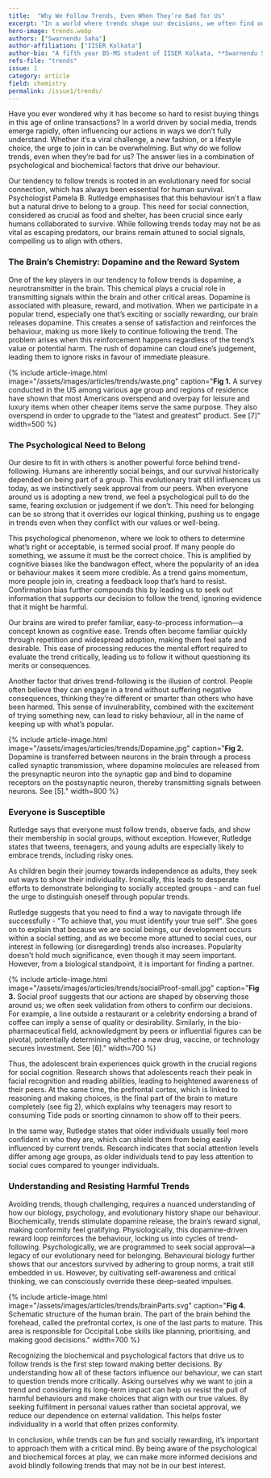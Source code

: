 ```yaml
---
title:  "Why We Follow Trends, Even When They’re Bad for Us"
excerpt: "In a world where trends shape our decisions, we often find ourselves following them even when they’re harmful. Why do we conform? The answer lies in our brain chemistry, where dopamine creates a reward loop that makes trend- following irresistible. Our psychological need to belong, a trait from our evolutionary past, further drives us to fit in with the crowd. By understanding these biochemical and social influences, we can break free from harmful trends and make decisions that align with our values."
hero-image: trends.webp
authors: ["Swarnendu Saha"]
author-affiliation: ["IISER Kolkata"]
author-bio: "A fifth year BS-MS student of IISER Kolkata, **Swarnendu Saha** is a student working with Prof. Rajesh Kumble Nayak, He is a travel enthusiast who loves to travel anywhere below the sky."
refs-file: "trends"
issue: 1
category: article
field: chemistry
permalink: /issue1/trends/
---
```


Have you ever wondered why it has become so hard to resist buying things in this age of online transactions? In a world driven by social media, trends emerge rapidly, often influencing our actions in ways we don’t fully understand. Whether it’s a viral challenge, a new fashion, or a lifestyle choice, the urge to join in can be overwhelming. But why do we follow trends, even when they’re bad for us? The answer lies in  a combination of psychological and biochemical factors that drive our behaviour.

Our tendency to follow trends is rooted in an evolutionary need for social connection, which has always been essential for human survival. Psychologist Pamela B. Rutledge emphasises that this behaviour isn't a flaw but a natural drive to belong to a group. This need for social connection, considered as crucial as food and shelter, has been crucial since early humans collaborated to survive. While following trends today may not be as vital as escaping predators, our brains remain attuned to social signals, compelling us to align with others.

### The Brain’s Chemistry: Dopamine and the Reward System

One of the key players in our tendency to follow trends is dopamine, a neurotransmitter in the brain. This chemical plays a crucial role in transmitting signals within the brain and other critical areas. Dopamine is associated with pleasure, reward, and motivation. When we participate in a popular trend, especially one that’s exciting or socially rewarding, our brain releases dopamine. This creates a sense of satisfaction and reinforces the behaviour, making us more likely to continue following the trend. The problem arises when this reinforcement happens regardless of the trend’s value or potential harm. The rush of dopamine can cloud one’s judgement, leading them to ignore risks in favour of immediate pleasure.

{% include article-image.html image="/assets/images/articles/trends/waste.png" caption="**Fig 1.** A survey conducted in the US among various age group and regions of residence have shown that most Americans overspend and overpay for leisure and luxury items when other cheaper items serve the same purpose. They also overspend in order to upgrade to the \"latest and greatest\" product. See [7]" width=500 %}

### The Psychological Need to Belong

Our desire to fit in with others is another powerful force behind trend-following. Humans are inherently social beings, and our survival historically depended on being part of a group. This evolutionary trait still influences us today, as we instinctively seek approval from our peers. When everyone around us is adopting a new trend, we feel a psychological pull to do the same, fearing exclusion or judgement if we don’t. This need for belonging can be so strong that it overrides our logical thinking, pushing us to engage in trends even when they conflict with our values or well-being.

This psychological phenomenon, where we look to others to determine what’s right or acceptable, is termed social proof. If many people do something, we assume it must be the correct choice. This is amplified by cognitive biases like the bandwagon effect, where the popularity of an idea or behaviour makes it seem more credible. As a trend gains momentum, more people join in, creating a feedback loop that’s hard to resist. Confirmation bias further compounds this by leading us to seek out information that supports our decision to follow the trend, ignoring evidence that it might be harmful.

Our brains are wired to prefer familiar, easy-to-process information—a concept known as cognitive ease. Trends often become familiar quickly through repetition and widespread adoption, making them feel safe and desirable. This ease of processing reduces the mental effort required to evaluate the trend critically, leading us to follow it without questioning its merits or consequences.

Another factor that drives trend-following is the illusion of control. People often believe they can engage in a trend without suffering negative consequences, thinking they’re different or smarter than others who have been harmed. This sense of invulnerability, combined with the excitement of trying something new, can lead to risky behaviour, all in the name of keeping up with what’s popular.

{% include article-image.html image="/assets/images/articles/trends/Dopamine.jpg" caption="**Fig 2.** Dopamine is transferred between neurons in the brain through a process called synaptic transmission, where dopamine molecules are released from the presynaptic neuron into the synaptic gap and bind to dopamine receptors on the postsynaptic neuron, thereby transmitting signals between neurons. See [5]." width=800 %}

### Everyone is Susceptible

Rutledge says that everyone must follow trends, observe fads, and show their membership in social groups, without exception. However, Rutledge states that tweens, teenagers, and young adults are especially likely to embrace trends, including risky ones.

As children begin their journey towards independence as adults, they seek out ways to show their individuality. Ironically, this leads to desperate efforts to demonstrate belonging to socially accepted groups - and can fuel the urge to distinguish oneself through popular trends.

Rutledge suggests that you need to find a way to navigate through life successfully - "To achieve that, you must identify your true self". She goes on to explain that because we are social beings, our development occurs within a social setting, and as we become more attuned to social cues, our interest in following (or disregarding) trends also increases. Popularity doesn't hold much significance, even though it may seem important. However, from a biological standpoint, it is important for finding a partner.

{% include article-image.html image="/assets/images/articles/trends/socialProof-small.jpg" caption="**Fig 3.** Social proof suggests that our actions are shaped by observing those around us; we often seek validation from others to confirm our decisions. For example, a line outside a restaurant or a celebrity endorsing a brand of coffee can imply a sense of quality or desirability. Similarly, in the bio- pharmaceutical field, acknowledgment by peers or influential figures can be pivotal, potentially determining whether a new drug, vaccine, or technology secures investment. See [6]." width=700 %}

Thus, the adolescent brain experiences quick growth in the crucial regions for social cognition. Research shows that adolescents reach their peak in facial recognition and reading abilities, leading to heightened awareness of their peers. At the same time, the prefrontal cortex, which is linked to reasoning and making choices, is the final part of the brain to mature completely (see fig 2), which explains why teenagers may resort to consuming Tide pods or snorting cinnamon to show off to their peers.

In the same way, Rutledge states that older individuals usually feel more confident in who they are, which can shield them from being easily influenced by current trends. Research indicates that social attention levels differ among age groups, as older individuals tend to pay less attention to social cues compared to younger individuals.

### Understanding and Resisting Harmful Trends

Avoiding trends, though challenging, requires a nuanced understanding of how our biology, psychology, and evolutionary history shape our behaviour. Biochemically, trends stimulate dopamine release, the brain’s reward signal, making conformity feel gratifying. Physiologically, this  dopamine-driven reward loop reinforces the behaviour, locking us into cycles of trend-following. Psychologically, we are programmed to seek social approval—a legacy of our evolutionary need for belonging. Behavioural biology further shows that our ancestors survived by adhering to group norms, a trait still embedded in us. However, by cultivating self-awareness and critical thinking, we can consciously override these deep-seated impulses. 

{% include article-image.html image="/assets/images/articles/trends/brainParts.svg" caption="**Fig 4.** Schematic structure of the human brain. The part of the brain behind the forehead, called the prefrontal cortex, is one of the last parts to mature. This area is responsible for Occipital Lobe skills like planning, prioritising, and making good decisions." width=700 %}

Recognizing the biochemical and psychological factors that drive us to follow trends is the first step toward making better decisions. By understanding how all of these factors influence our behaviour, we can start to question trends more critically. Asking ourselves why we want to join a trend and considering its long-term impact can help us resist the pull of harmful behaviours and make choices that align with our true values. By seeking fulfilment in personal values rather than societal approval, we reduce our dependence on external validation. This helps foster individuality in a world that often prizes conformity.

In conclusion, while trends can be fun and socially rewarding, it’s important to approach them with a critical mind. By being aware of the psychological and biochemical forces at play, we can make more informed decisions and avoid blindly following trends that may not be in our best interest.
